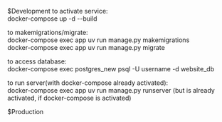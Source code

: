 $Development
to activate service:\
docker-compose up -d --build

to makemigrations/migrate:\
docker-compose exec app uv run manage.py makemigrations\
docker-compose exec app uv run manage.py migrate

to access database:\
docker-compose exec postgres_new psql -U username -d website_db

to run server(with docker-compose already activated):\
docker-compose exec app uv run manage.py runserver (but is already activated, if docker-compose is activated)

$Production

